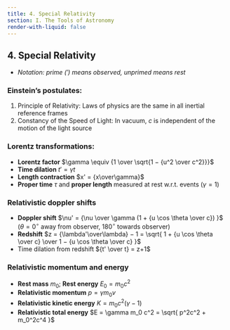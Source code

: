 ```yaml
---
title: 4. Special Relativity
section: I. The Tools of Astronomy
render-with-liquid: false
---
```


## 4. Special Relativity

* _Notation: prime (′) means observed, unprimed means rest_

### Einstein’s postulates:

1. Principle of Relativity: Laws of physics are the same in all inertial
   reference frames
2. Constancy of the Speed of Light: In vacuum, $c$ is independent of the motion
   of the light source

### Lorentz transformations:

* **Lorentz factor** $\gamma \equiv {1 \over \sqrt{1 − {u^2 \over c^2}}}$
* **Time dilation** $t' = \gamma t$
* **Length contraction** $x' = {x\over\gamma}$
* **Proper time** $\tau$ and **proper length** measured at rest w.r.t. events ($\gamma = 1$)

### Relativistic doppler shifts

* **Doppler shift** $\nu' = {\nu \over \gamma (1 + {u \cos \theta \over c}) }$
  ($\theta = 0^\circ$ away from observer, $180^\circ$ towards observer)
* **Redshift** $z = {\lambda'\over\lambda} − 1 = \sqrt{ 1 + {u \cos \theta \over c} \over 1 − {u \cos \theta \over c} }$
* Time dilation from redshift ${t' \over t} = z+1$

### Relativistic momentum and energy

* **Rest mass** $m_0$; **Rest energy** $E_0 = m_0c^2$
* **Relativistic momentum** $p = \gamma m_0v$
* **Relativistic kinetic energy** $K = m_0c^2(\gamma − 1)$
* **Relativistic total energy** $E = \gamma m_0 c^2 = \sqrt{ p^2c^2 + m_0^2c^4 }$
